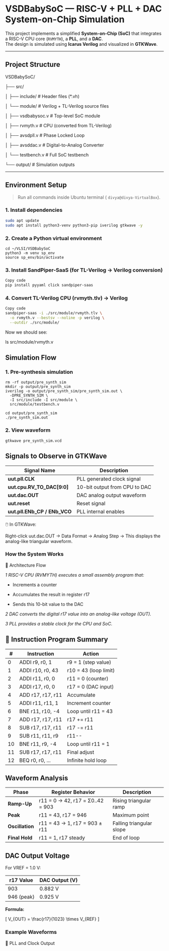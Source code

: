 #  VSDBabySoC — RISC-V + PLL + DAC System-on-Chip Simulation

This project implements a simplified **System-on-Chip (SoC)** that integrates a RISC-V CPU core (`RVMYTH`), a **PLL**, and a **DAC**.  
The design is simulated using **Icarus Verilog** and visualized in **GTKWave**.

---

##  Project Structure

VSDBabySoC/

├── src/

│ ├── include/ # Header files (*.vh)

│ └── module/ # Verilog + TL-Verilog source files

│ ├── vsdbabysoc.v # Top-level SoC module

│ ├── rvmyth.v # CPU (converted from TL-Verilog)

│ ├── avsdpll.v # Phase Locked Loop

│ ├── avsddac.v # Digital-to-Analog Converter

│ └── testbench.v # Full SoC testbench

└── output/ # Simulation outputs


---

##  Environment Setup

> Run all commands inside Ubuntu terminal ( `divya@divya-VirtualBox`).

### 1. Install dependencies
```bash
sudo apt update
sudo apt install python3-venv python3-pip iverilog gtkwave -y
```
### 2. Create a Python virtual environment
```
cd ~/VLSI/VSDBabySoC
python3 -m venv sp_env
source sp_env/bin/activate
```
### 3. Install SandPiper-SaaS (for TL-Verilog → Verilog conversion)
 
```bash
Copy code
pip install pyyaml click sandpiper-saas
```
### 4. Convert TL-Verilog CPU (rvmyth.tlv) → Verilog
   
```bash
Copy code
sandpiper-saas -i ./src/module/rvmyth.tlv \
  -o rvmyth.v --bestsv --noline -p verilog \
  --outdir ./src/module/
```
Now we should see:

ls src/module/rvmyth.v

## Simulation Flow

### 1. Pre-synthesis simulation
```   
rm -rf output/pre_synth_sim
mkdir -p output/pre_synth_sim
iverilog -o output/pre_synth_sim/pre_synth_sim.out \
  -DPRE_SYNTH_SIM \
  -I src/include -I src/module \
  src/module/testbench.v

cd output/pre_synth_sim
./pre_synth_sim.out
```

### 2. View waveform
```
gtkwave pre_synth_sim.vcd
```

##  Signals to Observe in GTKWave

| **Signal Name** | **Description** |
|------------------|------------------|
| **uut.pll.CLK** | PLL generated clock signal |
| **uut.cpu.RV_TO_DAC[9:0]** | 10-bit output from CPU to DAC |
| **uut.dac.OUT** | DAC analog output waveform |
| **uut.reset** | Reset signal |
| **uut.pll.ENb_CP / ENb_VCO** | PLL internal enables |

🖱️ In GTKWave:

Right-click uut.dac.OUT → Data Format → Analog Step
→ This displays the analog-like triangular waveform.

### How the System Works

🔹 Architecture Flow

*1 RISC-V CPU (RVMYTH) executes a small assembly program that:*

- Increments a counter

- Accumulates the result in register r17

- Sends this 10-bit value to the DAC

*2 DAC converts the digital r17 value into an analog-like voltage (OUT).*

*3 PLL provides a stable clock for the CPU and SoC.*

## 🔹 Instruction Program Summary

| # | **Instruction** | **Action** |
|---|-----------------|------------|
| 0 | ADDI r9, r0, 1 | r9 = 1 (step value) |
| 1 | ADDI r10, r0, 43 | r10 = 43 (loop limit) |
| 2 | ADDI r11, r0, 0 | r11 = 0 (counter) |
| 3 | ADDI r17, r0, 0 | r17 = 0 (DAC input) |
| 4 | ADD r17, r17, r11 | Accumulate |
| 5 | ADDI r11, r11, 1 | Increment counter |
| 6 | BNE r11, r10, -4 | Loop until r11 = 43 |
| 7 | ADD r17, r17, r11 | r17 += r11 |
| 8 | SUB r17, r17, r11 | r17 -= r11 |
| 9 | SUB r11, r11, r9 | r11-- |
| 10 | BNE r11, r9, -4 | Loop until r11 = 1 |
| 11 | SUB r17, r17, r11 | Final adjust |
| 12 | BEQ r0, r0, ... | Infinite hold loop |

##  Waveform Analysis

| **Phase** | **Register Behavior** | **Description** |
|-----------|---------------------|-----------------|
| **Ramp-Up** | r11 = 0 → 42, r17 = Σ0..42 = 903 | Rising triangular ramp |
| **Peak** | r11 = 43, r17 = 946 | Maximum point |
| **Oscillation** | r11 = 43 → 1, r17 = 903 ± r11 | Falling triangular slope |
| **Final Hold** | r11 = 1, r17 steady | End of loop |


##  DAC Output Voltage

For VREF = 1.0 V:

| **r17 Value** | **DAC Output (V)** |
|---------------|------------------|
| 903           | 0.882 V          |
| 946 (peak)    | 0.925 V          |

**Formula:**

\[
V_{OUT} = \frac{r17}{1023} \times V_{REF}
\]

### Example Waveforms

🔹 PLL and Clock Output
